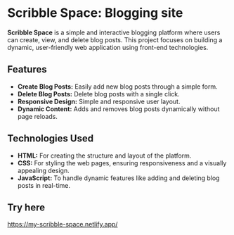 # Scribble Space: Blogging site

**Scribble Space** is a simple and interactive blogging platform where users can create, view, and delete blog posts. This project focuses on building a dynamic, user-friendly web application using front-end technologies.

## Features
- **Create Blog Posts:** Easily add new blog posts through a simple form.
- **Delete Blog Posts:** Delete blog posts with a single click.
- **Responsive Design:** Simple and responsive user layout.
- **Dynamic Content:** Adds and removes blog posts dynamically without page reloads.

## Technologies Used
- **HTML:** For creating the structure and layout of the platform.
- **CSS:** For styling the web pages, ensuring responsiveness and a visually appealing design.
- **JavaScript:** To handle dynamic features like adding and deleting blog posts in real-time.

## Try here
https://my-scribble-space.netlify.app/
